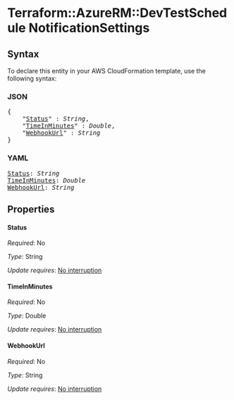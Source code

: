 # Terraform::AzureRM::DevTestSchedule NotificationSettings

## Syntax

To declare this entity in your AWS CloudFormation template, use the following syntax:

### JSON

<pre>
{
    "<a href="#status" title="Status">Status</a>" : <i>String</i>,
    "<a href="#timeinminutes" title="TimeInMinutes">TimeInMinutes</a>" : <i>Double</i>,
    "<a href="#webhookurl" title="WebhookUrl">WebhookUrl</a>" : <i>String</i>
}
</pre>

### YAML

<pre>
<a href="#status" title="Status">Status</a>: <i>String</i>
<a href="#timeinminutes" title="TimeInMinutes">TimeInMinutes</a>: <i>Double</i>
<a href="#webhookurl" title="WebhookUrl">WebhookUrl</a>: <i>String</i>
</pre>

## Properties

#### Status

_Required_: No

_Type_: String

_Update requires_: [No interruption](https://docs.aws.amazon.com/AWSCloudFormation/latest/UserGuide/using-cfn-updating-stacks-update-behaviors.html#update-no-interrupt)

#### TimeInMinutes

_Required_: No

_Type_: Double

_Update requires_: [No interruption](https://docs.aws.amazon.com/AWSCloudFormation/latest/UserGuide/using-cfn-updating-stacks-update-behaviors.html#update-no-interrupt)

#### WebhookUrl

_Required_: No

_Type_: String

_Update requires_: [No interruption](https://docs.aws.amazon.com/AWSCloudFormation/latest/UserGuide/using-cfn-updating-stacks-update-behaviors.html#update-no-interrupt)


